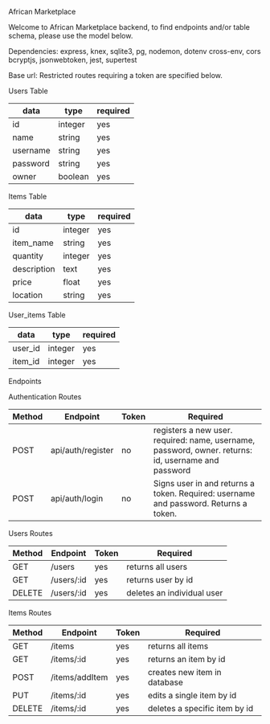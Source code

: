 African Marketplace 

Welcome to African Marketplace backend, to find endpoints and/or table schema, please use the model below.

Dependencies:
express, knex, sqlite3, pg, nodemon, dotenv cross-env, cors
bcryptjs, jsonwebtoken, jest, supertest

Base url: 
Restricted routes requiring a token are specified below.


Users Table

| data     | type    | required | 
|----------|---------|----------|
| id       | integer | yes      | 
| name     | string  | yes      | 
| username | string  | yes      |  
| password | string  | yes      |
| owner    | boolean | yes      |


Items Table

| data        | type       | required    | 
|-------------|------------|-------------|
| id          | integer    | yes         | 
| item_name   | string     | yes         | 
| quantity    | integer    | yes         | 
| description | text       | yes         | 
| price       | float      | yes         | 
| location    | string     | yes         | 


User_items Table 

| data        | type       | required    | 
|-------------|------------|-------------|
| user_id     | integer    | yes         | 
| item_id     | integer    | yes         | 



Endpoints

Authentication Routes


| Method | Endpoint          | Token | Required                                                                                            |   
|--------|-------------------|-------|-----------------------------------------------------------------------------------------------------|
| POST   | api/auth/register | no    | registers a new user. required: name, username, password, owner. returns: id, username and password |   
| POST   | api/auth/login    | no    | Signs user in and returns a token. Required: username and password. Returns a token.                |   



Users Routes

| Method | Endpoint   | Token | Required                   |  
|--------|------------|-------|----------------------------|
| GET    | /users     | yes   | returns all users          |   
| GET    | /users/:id | yes   | returns user by id         |   
| DELETE | /users/:id | yes   | deletes an individual user |  


Items Routes

| Method | Endpoint         | Token | Required                        |   
|--------|------------------|-------|---------------------------------|
| GET    | /items           | yes   | returns all items               |   
| GET    | /items/:id       | yes   | returns an item by id           |      
| POST   | /items/addItem   | yes   | creates new item in database    |   
| PUT    | /items/:id       | yes   | edits a single item by id       |   
| DELETE | /items/:id       | yes   | deletes a specific item by id   |   

